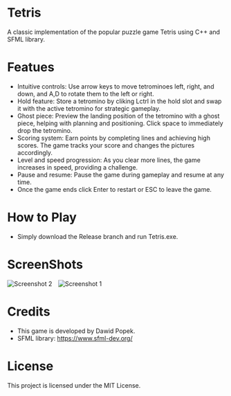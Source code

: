 # Tetris 


A classic implementation of the popular puzzle game Tetris using C++ and SFML library.

# Featues


- Intuitive controls: Use arrow keys to move tetrominoes left, right, and down, and A,D to rotate them to the left or right.
- Hold feature: Store a tetromino by cliking Lctrl in the hold slot and swap it with the active tetromino for strategic gameplay.
- Ghost piece: Preview the landing position of the tetromino with a ghost piece, helping with planning and positioning. Click space to immediately drop the tetromino.
- Scoring system: Earn points by completing lines and achieving high scores. The game tracks your score and changes the pictures accordingly.
- Level and speed progression: As you clear more lines, the game increases in speed, providing a challenge.
- Pause and resume: Pause the game during gameplay and resume at any time.
- Once the game ends click Enter to restart or ESC to leave the game.

# How to Play


- Simply download the Release branch and run Tetris.exe.

# ScreenShots


<div>
  <img src="https://github.com/PopekD/Tetris/assets/94826253/7174332d-cb3b-4980-b141-30498de87ad6" alt="Screenshot 2" style="display:inline-block; margin-right:10px;">
  <img src="https://github.com/PopekD/Tetris/assets/94826253/0c98eea2-810d-4dc8-8d31-f3ebb75e6d08" alt="Screenshot 1" style="display:inline-block;">
</div>

# Credits


- This game is developed by Dawid Popek.
- SFML library: https://www.sfml-dev.org/

# License


This project is licensed under the MIT License.


